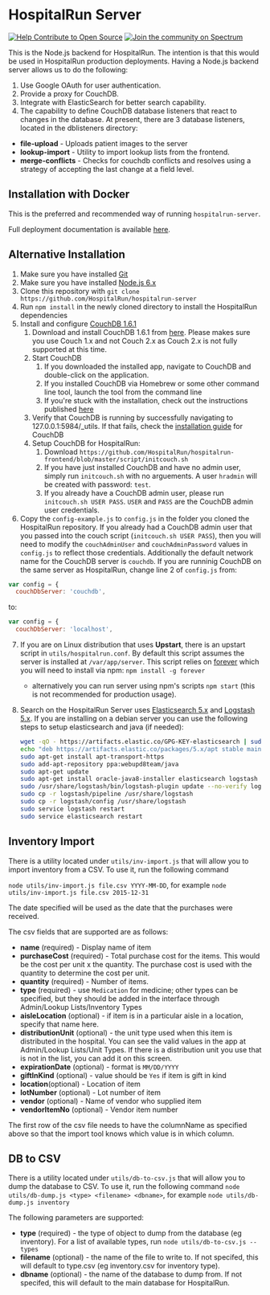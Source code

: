 HospitalRun Server
======

[![Help Contribute to Open Source](https://www.codetriage.com/hospitalrun/hospitalrun-server/badges/users.svg)](https://www.codetriage.com/hospitalrun/hospitalrun-server) [![Join the community on Spectrum](https://withspectrum.github.io/badge/badge.svg)](https://spectrum.chat/hospitalrun)

This is the Node.js backend for HospitalRun.  The intention is that this would be used in HospitalRun production deployments. Having a Node.js backend server allows us to do the following:

1. Use Google OAuth for user authentication.
2. Provide a proxy for CouchDB.
3. Integrate with ElasticSearch for better search capability.
4. The capability to define CouchDB database listeners that react to changes in the database.  At present, there are 3 database listeners, located in the dblisteners directory:
 * **file-upload** - Uploads patient images to the server
 * **lookup-import** - Utility to import lookup lists from the frontend.
 * **merge-conflicts** - Checks for couchdb conflicts and resolves using a strategy of accepting the last change at a field level.

## Installation with Docker
This is the preferred and recommended way of running `hospitalrun-server`.

Full deployment documentation is available [here](https://github.com/HospitalRun/hospitalrun-server/blob/master/DEPLOYMENT_GUIDE.md).

## Alternative Installation
1. Make sure you have installed [Git](https://git-scm.com/book/en/v2/Getting-Started-Installing-Git)
2. Make sure you have installed [Node.js 6.x](https://nodejs.org/en/download/)
3. Clone this repository with `git clone https://github.com/HospitalRun/hospitalrun-server`
4. Run `npm install` in the newly cloned directory to install the HospitalRun dependencies
5. Install and configure [CouchDB 1.6.1](http://couchdb.apache.org/)
    1. Download and install CouchDB 1.6.1 from [here](http://couchdb.apache.org/#download). Please makes sure you use Couch 1.x and not Couch 2.x as Couch 2.x is not fully supported at this time.
    2. Start CouchDB
        1. If you downloaded the installed app, navigate to CouchDB and double-click on the application.
        2. If you installed CouchDB via Homebrew or some other command line tool, launch the tool from the command line
        3. If you're stuck with the installation, check out the instructions published [here](http://docs.couchdb.org/en/1.6.1/install/index.html)
    3. Verify that CouchDB is running by successfully navigating to 127.0.0.1:5984/_utils. If that fails, check the [installation guide](http://docs.couchdb.org/en/1.6.1/install/index.html) for CouchDB
    4. Setup CouchDB for HospitalRun:
        1. Download `https://github.com/HospitalRun/hospitalrun-frontend/blob/master/script/initcouch.sh`
        2. If you have just installed CouchDB and have no admin user, simply run `initcouch.sh` with no arguements.  A user `hradmin` will be created with password: `test`.
        2. If you already have a CouchDB admin user, please run `initcouch.sh USER PASS`.  `USER` and `PASS` are the CouchDB admin user credentials.
6. Copy the `config-example.js` to `config.js` in the folder you cloned the HospitalRun repository. If you already had a CouchDB admin user that you passed into the couch script (`initcouch.sh USER PASS`), then you will need to modify the `couchAdminUser` and `couchAdminPassword` values in `config.js` to reflect those credentials.  Additionally the default network name for the CouchDB server is `couchdb`.  If you are runninig CouchDB on the same server as HospitalRun, change line 2 of `config.js` from:
```js
var config = {
  couchDbServer: 'couchdb',
```
to:
```js
var config = {
  couchDbServer: 'localhost',
```
7. If you are on Linux distribution that uses **Upstart**, there is an upstart script in `utils/hospitalrun.conf`.  By default this script assumes the server is installed at `/var/app/server`. This script relies on [forever](https://github.com/foreverjs/forever) which you will need to install via npm: `npm install -g forever`
   * alternatively you can run server using npm's scripts `npm start` (this is not recommended for production usage).
8. Search on the HospitalRun Server uses [Elasticsearch 5.x](https://www.elastic.co/products/elasticsearch) and [Logstash 5.x](https://www.elastic.co/products/logstash). If you are installing on a debian server you can use the following steps to setup elasticsearch and java (if needed):

    ```bash
    wget -qO - https://artifacts.elastic.co/GPG-KEY-elasticsearch | sudo apt-key add -
    echo "deb https://artifacts.elastic.co/packages/5.x/apt stable main" | sudo tee -a /etc/apt/sources.list.d/elastic-5.x.list
    sudo apt-get install apt-transport-https
    sudo add-apt-repository ppa:webupd8team/java
    sudo apt-get update
    sudo apt-get install oracle-java8-installer elasticsearch logstash
    sudo /usr/share/logstash/bin/logstash-plugin update --no-verify logstash-input-couchdb_changes
    sudo cp -r logstash/pipeline /usr/share/logstash
    sudo cp -r logstash/config /usr/share/logstash
    sudo service logstash restart
    sudo service elasticsearch restart
    ```

## Inventory Import
There is a utility located under `utils/inv-import.js` that will allow you to import inventory from a CSV.  To use it, run the following command

`node utils/inv-import.js file.csv YYYY-MM-DD`, for example `node utils/inv-import.js file.csv 2015-12-31`

The date specified will be used as the date that the purchases were received.

The csv fields that are supported are as follows:

- **name** (required) - Display name of item
- **purchaseCost** (required) - Total purchase cost for the items.  This would be the cost per unit x the quantity.  The purchase cost is used with the quantity to determine the cost per unit.
- **quantity** (required) - Number of items.
- **type** (required) - use `Medication` for medicine; other types can be specified, but they should be added in the interface through Admin/Lookup Lists/Inventory Types
-  **aisleLocation** (optional) - if item is in a particular aisle in a location, specify that name here.
- **distributionUnit** (optional) - the unit type used when this item is distributed in the hospital.  You can see the valid values in the app at Admin/Lookup Lists/Unit Types.  If there is a distribution unit you use that is not in the list, you can add it on this screen.
- **expirationDate** (optional) - format is `MM/DD/YYYY`
- **giftInKind** (optional) - value should be `Yes` if item is gift in kind
- **location**(optional) - Location of item
- **lotNumber** (optional) - Lot number of item
- **vendor** (optional) - Name of vendor who supplied item
- **vendorItemNo** (optional) - Vendor item number

The first row of the csv file needs to have the columnName as specified above so that the import tool knows which value is in which column.

## DB to CSV
There is a utility located under `utils/db-to-csv.js` that will allow you to dump the database to CSV.  To use it, run the following command
`node utils/db-dump.js <type> <filename> <dbname>`, for example `node utils/db-dump.js inventory`

The following parameters are supported:

-  **type** (required) - the type of object to dump from the database (eg inventory).  For a list of available types, run `node utils/db-to-csv.js --types`
- **filename** (optional) - the name of the file to write to.  If not specifed, this will default to type.csv (eg inventory.csv for inventory type).
- **dbname** (optional) - the name of the database to dump from.  If not specifed, this will default to the main database for HospitalRun.
